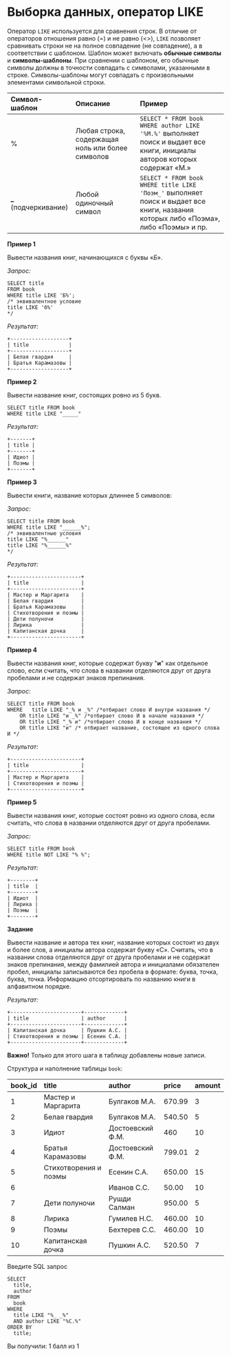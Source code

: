 # Выборка данных, оператор LIKE

Оператор `LIKE` используется для сравнения строк. В отличие от операторов отношения равно (=) и не равно (<>), `LIKE` позволяет сравнивать строки не на полное совпадение (не совпадение), а в соответствии с шаблоном. Шаблон может включать **обычные символы** и **символы-шаблоны**. При сравнении с шаблоном, его обычные символы должны в точности совпадать с символами, указанными в строке. Символы-шаблоны могут совпадать с произвольными элементами символьной строки.

| **Символ-шаблон**     | **Описание**                                           | **Пример**                                                                                                                          |
|:----------------------|:-------------------------------------------------------|:------------------------------------------------------------------------------------------------------------------------------------|
| %                     | Любая строка, содержащая ноль или более символов       | `SELECT * FROM book WHERE author LIKE '%М.%'` выполняет поиск и выдает все книги, инициалы авторов которых содержат «М.»            |
| **_** (подчеркивание) | Любой одиночный символ                                 | `SELECT * FROM book WHERE title LIKE 'Поэм_'` выполняет поиск и выдает все книги, названия которых либо «Поэма», либо «Поэмы» и пр. |

**Пример 1**

Вывести названия книг, начинающихся с буквы «*Б*».

*Запрос:*

```mysql
SELECT title 
FROM book
WHERE title LIKE 'Б%';
/* эквивалентное условие 
title LIKE 'б%'
*/
```

*Результат:*

```mysql
+-------------------+
| title             |
+-------------------+
| Белая гвардия     |
| Братья Карамазовы |
+-------------------+
```

**Пример 2**

Вывести название книг, состоящих ровно из 5 букв.

```mysql
SELECT title FROM book 
WHERE title LIKE "_____"
```

*Результат:*

```mysql
+-------+
| title |
+-------+
| Идиот |
| Поэмы |
+-------+
```

**Пример 3**

Вывести книги, название которых длиннее 5 символов:

*Запрос:*

```mysql
SELECT title FROM book 
WHERE title LIKE "______%";
/* эквивалентные условия 
title LIKE "%______"
title LIKE "%______%"
*/
```

*Результат:*

```mysql
+-----------------------+
| title                 |
+-----------------------+
| Мастер и Маргарита    |
| Белая гвардия         |
| Братья Карамазовы     |
| Стихотворения и поэмы |
| Дети полуночи         |
| Лирика                |
| Капитанская дочка     |
+-----------------------+
```

**Пример 4**

Вывести названия книг, которые содержат букву "**и**" как отдельное слово, если считать, что слова в названии отделяются друг от друга пробелами и не содержат знаков препинания.

*Запрос:*

```mysql
SELECT title FROM book 
WHERE   title LIKE "_% и _%" /*отбирает слово И внутри названия */
    OR title LIKE "и _%" /*отбирает слово И в начале названия */
    OR title LIKE "_% и" /*отбирает слово И в конце названия */
    OR title LIKE "и" /* отбирает название, состоящее из одного слова И */
```

*Результат:*

```mysql
+-----------------------+
| title                 |
+-----------------------+
| Мастер и Маргарита    |
| Стихотворения и поэмы |
+-----------------------+
```

**Пример 5**

Вывести названия книг, которые состоят ровно из одного слова, если считать, что слова в названии отделяются друг от друга пробелами.

*Запрос:*

```mysql
SELECT title FROM book 
WHERE title NOT LIKE "% %";
```

*Результат:*

```mysql
+--------+
| title  |
+--------+
| Идиот  |
| Лирика |
| Поэмы  |
+--------+
```

**Задание**

Вывести название и автора тех книг, название которых состоит из двух и более слов, а инициалы автора содержат букву «С». Считать, что в названии слова отделяются друг от друга пробелами и не содержат знаков препинания, между фамилией автора и инициалами обязателен пробел, инициалы записываются без пробела в формате: буква, точка, буква, точка. Информацию отсортировать по названию книги в алфавитном порядке.

*Результат:*

```mysql
+-----------------------+-------------+
| title                 | author      |
+-----------------------+-------------+
| Капитанская дочка     | Пушкин А.С. |
| Стихотворения и поэмы | Есенин С.А. |
+-----------------------+-------------+
```

**Важно!** Только для этого шага в таблицу добавлены новые записи.

Структура и наполнение таблицы `book`:

| **book_id**                    | **title**             | **author**       | **price**    | **amount** |
|:-------------------------------|:----------------------|:-----------------|:-------------|:-----------|
| 1                              | Мастер и Маргарита    | Булгаков М.А.    | 670.99       | 3          |
| 2                              | Белая гвардия         | Булгаков М.А.    | 540.50       | 5          |
| 3                              | Идиот                 | Достоевский Ф.М. | 460          | 10         |
| 4                              | Братья Карамазовы     | Достоевский Ф.М. | 799.01       | 2          |
| 5                              | Стихотворения и поэмы | Есенин С.А.      | 650.00       | 15         |
| 6                              |                       | Иванов С.С.      | 50.00        | 10         |
| 7                              | Дети полуночи         | Рушди Салман     | 950.00       | 5          |
| 8                              | Лирика                | Гумилев Н.С.     | 460.00       | 10         |
| 9                              | Поэмы                 | Бехтерев С.С.    | 460.00       | 10         |
| 10                             | Капитанская дочка     | Пушкин А.С.      | 520.50       | 7          |

Введите SQL запрос

```mysql
SELECT 
  title, 
  author 
FROM 
  book 
WHERE 
  title LIKE "%_ _%" 
  AND author LIKE "%С.%" 
ORDER BY 
  title;
```

Вы получили: 1 балл из 1
